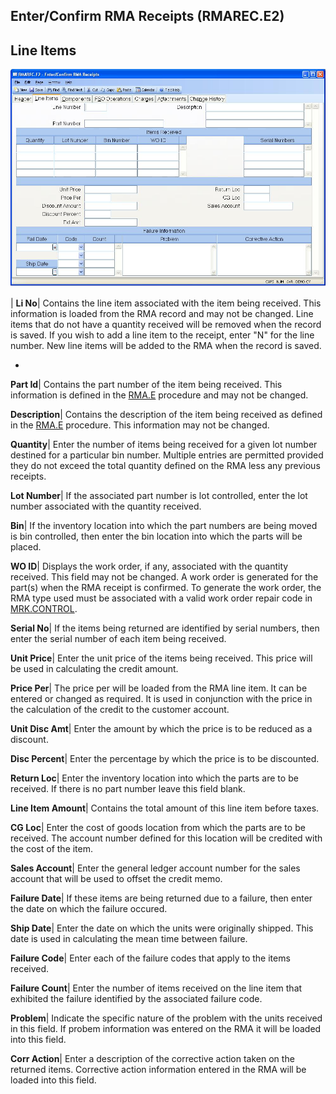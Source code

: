 ## Enter/Confirm RMA Receipts (RMAREC.E2)
<PageHeader />

## Line Items

![](./RMAREC-E2-2.jpg)

| **Li No**|  Contains the line item associated with the item being received.
This information is loaded from the RMA record and may not be changed. Line
items that do not have a quantity received will be removed when the record is
saved. If you wish to add a line item to the receipt, enter "N" for the line
number. New line items will be added to the RMA when the record is saved.


-  
**Part Id**|  Contains the part number of the item being received. This
information is defined in the [RMA.E](../RMA-E/README.md) procedure and may not be
changed.

**Description**|  Contains the description of the item being received as
defined in the [RMA.E](../RMA-E/README.md) procedure. This information may not be
changed.

**Quantity**|  Enter the number of items being received for a given lot number
destined for a particular bin number. Multiple entries are permitted provided
they do not exceed the total quantity defined on the RMA less any previous
receipts.

**Lot Number**|  If the associated part number is lot controlled, enter the
lot number associated with the quantity received.

**Bin**|  If the inventory location into which the part numbers are being
moved is bin controlled, then enter the bin location into which the parts will
be placed.

**WO ID**|  Displays the work order, if any, associated with the quantity
received. This field may not be changed. A work order is generated for the
part(s) when the RMA receipt is confirmed. To generate the work order, the RMA
type used must be associated with a valid work order repair code in
[MRK.CONTROL](../MRK-CONTROL/README.md).

**Serial No**|  If the items being returned are identified by serial numbers,
then enter the serial number of each item being received.

**Unit Price**|  Enter the unit price of the items being received. This price
will be used in calculating the credit amount.

**Price Per**|  The price per will be loaded from the RMA line item. It can be
entered or changed as required. It is used in conjunction with the price in
the calculation of the credit to the customer account.

**Unit Disc Amt**|  Enter the amount by which the price is to be reduced as a
discount.

**Disc Percent**|  Enter the percentage by which the price is to be
discounted.

**Return Loc**|  Enter the inventory location into which the parts are to be
received. If there is no part number leave this field blank.

**Line Item Amount**|  Contains the total amount of this line item before
taxes.

**CG Loc**|  Enter the cost of goods location from which the parts are to be
received. The account number defined for this location will be credited with
the cost of the item.

**Sales Account**|  Enter the general ledger account number for the sales
account that will be used to offset the credit memo.

**Failure Date**|  If these items are being returned due to a failure, then
enter the date on which the failure occured.

**Ship Date**|  Enter the date on which the units were originally shipped.
This date is used in calculating the mean time between failure.

**Failure Code**|  Enter each of the failure codes that apply to the items
received.

**Failure Count**|  Enter the number of items received on the line item that
exhibited the failure identified by the associated failure code.

**Problem**|  Indicate the specific nature of the problem with the units
received in this field. If probem information was entered on the RMA it will
be loaded into this field.

**Corr Action**|  Enter a description of the corrective action taken on the
returned items. Corrective action information entered in the RMA will be
loaded into this field.


<badge text= "Version 8.10.57 " vertical="middle" />

<PageFooter />
